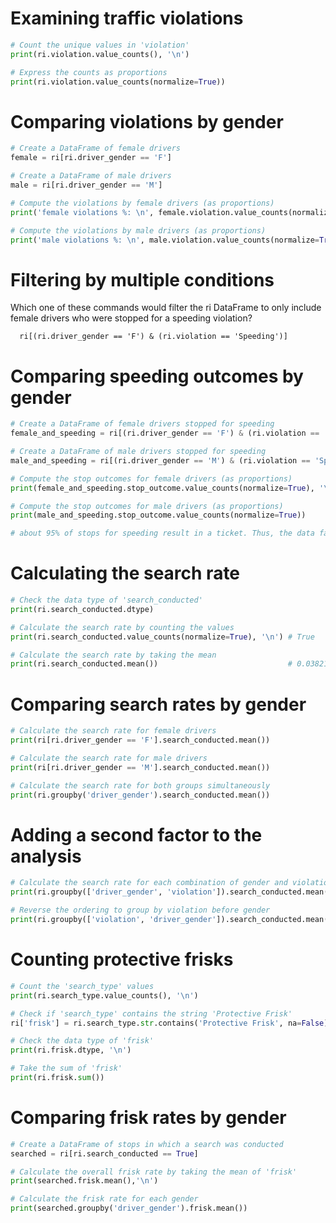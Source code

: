 # Examining traffic violations
```py
# Count the unique values in 'violation'
print(ri.violation.value_counts(), '\n')

# Express the counts as proportions
print(ri.violation.value_counts(normalize=True))
```
# Comparing violations by gender
```py
# Create a DataFrame of female drivers
female = ri[ri.driver_gender == 'F']

# Create a DataFrame of male drivers
male = ri[ri.driver_gender == 'M']

# Compute the violations by female drivers (as proportions)
print('female violations %: \n', female.violation.value_counts(normalize=True), '\n')

# Compute the violations by male drivers (as proportions)
print('male violations %: \n', male.violation.value_counts(normalize=True))
```
# Filtering by multiple conditions
Which one of these commands would filter the ri DataFrame to only include female drivers who were stopped for a speeding violation?

      ri[(ri.driver_gender == 'F') & (ri.violation == 'Speeding')]
# Comparing speeding outcomes by gender
```py
# Create a DataFrame of female drivers stopped for speeding
female_and_speeding = ri[(ri.driver_gender == 'F') & (ri.violation == 'Speeding')]

# Create a DataFrame of male drivers stopped for speeding
male_and_speeding = ri[(ri.driver_gender == 'M') & (ri.violation == 'Speeding')]

# Compute the stop outcomes for female drivers (as proportions)
print(female_and_speeding.stop_outcome.value_counts(normalize=True), '\n')

# Compute the stop outcomes for male drivers (as proportions)
print(male_and_speeding.stop_outcome.value_counts(normalize=True))

# about 95% of stops for speeding result in a ticket. Thus, the data fails to show that gender has an impact on who gets a ticket for speeding.
```
# Calculating the search rate
```py
# Check the data type of 'search_conducted'
print(ri.search_conducted.dtype)

# Calculate the search rate by counting the values
print(ri.search_conducted.value_counts(normalize=True), '\n') # True     0.038

# Calculate the search rate by taking the mean
print(ri.search_conducted.mean())                             # 0.0382153092354627
```
# Comparing search rates by gender
```py
# Calculate the search rate for female drivers
print(ri[ri.driver_gender == 'F'].search_conducted.mean())
```
```py
# Calculate the search rate for male drivers
print(ri[ri.driver_gender == 'M'].search_conducted.mean())
```
```py
# Calculate the search rate for both groups simultaneously
print(ri.groupby('driver_gender').search_conducted.mean())
```
# Adding a second factor to the analysis
```py
# Calculate the search rate for each combination of gender and violation
print(ri.groupby(['driver_gender', 'violation']).search_conducted.mean())
```
```py
# Reverse the ordering to group by violation before gender
print(ri.groupby(['violation', 'driver_gender']).search_conducted.mean())\
```
# Counting protective frisks
```py
# Count the 'search_type' values
print(ri.search_type.value_counts(), '\n')

# Check if 'search_type' contains the string 'Protective Frisk'
ri['frisk'] = ri.search_type.str.contains('Protective Frisk', na=False)

# Check the data type of 'frisk'
print(ri.frisk.dtype, '\n')

# Take the sum of 'frisk'
print(ri.frisk.sum())
```
# Comparing frisk rates by gender
```py
# Create a DataFrame of stops in which a search was conducted
searched = ri[ri.search_conducted == True]

# Calculate the overall frisk rate by taking the mean of 'frisk'
print(searched.frisk.mean(),'\n')

# Calculate the frisk rate for each gender
print(searched.groupby('driver_gender').frisk.mean())
```
